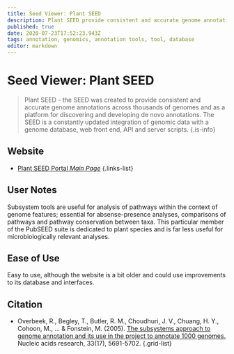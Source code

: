 ```yaml
---
title: Seed Viewer: Plant SEED
description: Plant SEED provide consistent and accurate genome annotations across many plant genomes.
published: true
date: 2020-07-23T17:52:23.943Z
tags: annotation, genomics, annotation tools, tool, database
editor: markdown
---
```


# Seed Viewer: Plant SEED

> Plant SEED - the SEED was created to provide consistent and accurate genome annotations across thousands of genomes and as a platform for discovering and developing de novo annotations. The SEED is a constantly updated integration of genomic data with a genome database, web front end, API and server scripts.
{.is-info}



## Website 

- [Plant SEED Portal *Main Page*](http://bioseed.mcs.anl.gov/~seaver/FIG/seedviewer.cgi?page=PlantSEED)
 {.links-list}

## User Notes
Subsystem tools are useful for analysis of pathways within the context of genome features; essential for absense-presence analyses, comparisons of pathways and pathway conservation between taxa. This particular member of the PubSEED suite is dedicated to plant species and is far less useful for microbiologically relevant analyses.

## Ease of Use
Easy to use, although the website is a bit older and could use improvements to its database and interfaces.


## Citation 

- Overbeek, R., Begley, T., Butler, R. M., Choudhuri, J. V., Chuang, H. Y., Cohoon, M., ... & Fonstein, M. (2005). [The subsystems approach to genome annotation and its use in the project to annotate 1000 genomes.](https://academic.oup.com/nar/article/33/17/5691/1067791) Nucleic acids research, 33(17), 5691-5702.
{.grid-list}